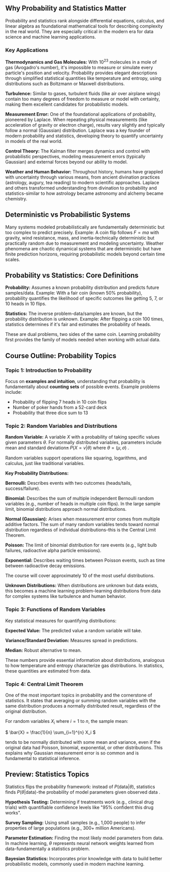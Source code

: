 ## Why Probability and Statistics Matter

Probability and statistics rank alongside differential equations, calculus, and linear algebra as foundational mathematical tools for describing complexity in the real world. They are especially critical in the modern era for data science and machine learning applications. 

### Key Applications

**Thermodynamics and Gas Molecules:** With $10^{23}$ molecules in a mole of gas (Avogadro's number), it's impossible to measure or simulate every particle's position and velocity. Probability provides elegant descriptions through simplified statistical quantities like temperature and entropy, using distributions such as Boltzmann or Maxwell distributions. 

**Turbulence:** Similar to gases, turbulent fluids (like air over airplane wings) contain too many degrees of freedom to measure or model with certainty, making them excellent candidates for probabilistic models. 

**Measurement Error:** One of the foundational applications of probability, pioneered by Laplace. When repeating physical measurements (like acceleration of gravity or electron charge), results vary slightly and typically follow a normal (Gaussian) distribution. Laplace was a key founder of modern probability and statistics, developing theory to quantify uncertainty in models of the real world. 

**Control Theory:** The Kalman filter merges dynamics and control with probabilistic perspectives, modeling measurement errors (typically Gaussian) and external forces beyond our ability to model. 

**Weather and Human Behavior:** Throughout history, humans have grappled with uncertainty through various means, from ancient divination practices (astrology, augury, tea reading) to modern scientific approaches. Laplace and others transformed understanding from divination to probability and statistics-similar to how astrology became astronomy and alchemy became chemistry. 

## Deterministic vs Probabilistic Systems

Many systems modeled probabilistically are fundamentally deterministic but too complex to predict precisely. Example: A coin flip follows $F = ma$ with gravity, wind resistance, mass, and inertia-technically deterministic but practically random due to measurement and modeling uncertainty. Weather phenomena are chaotic dynamical systems that are deterministic but have finite prediction horizons, requiring probabilistic models beyond certain time scales. 

## Probability vs Statistics: Core Definitions

**Probability:** Assumes a known probability distribution and predicts future samples/data. Example: With a fair coin (known 50% probability), probability quantifies the likelihood of specific outcomes like getting 5, 7, or 10 heads in 10 flips. 

**Statistics:** The inverse problem-data/samples are known, but the probability distribution is unknown. Example: After flipping a coin 100 times, statistics determines if it's fair and estimates the probability of heads. 

These are dual problems, two sides of the same coin. Learning probability first provides the family of models needed when working with actual data. 

## Course Outline: Probability Topics

### Topic 1: Introduction to Probability

Focus on **examples and intuition**, understanding that probability is fundamentally about **counting sets** of possible events. Example problems include: 
- Probability of flipping 7 heads in 10 coin flips
- Number of poker hands from a 52-card deck
- Probability that three dice sum to 13

### Topic 2: Random Variables and Distributions

**Random Variable:** A variable $X$ with a probability of taking specific values given parameters $\theta$. For normally distributed variables, parameters include mean and standard deviation:on: $P(X = v | \theta)$ where $\theta = (\mu, \sigma)$ .

Random variables support operations like squaring, logarithms, and calculus, just like traditional variables. 

**Key Probability Distributions:**

**Bernoulli:** Describes events with two outcomes (heads/tails, success/failure). 

**Binomial:** Describes the sum of multiple independent Bernoulli random variables (e.g., number of heads in multiple coin flips). In the large sample limit, binomial distributions approach normal distributions. 

**Normal (Gaussian):** Arises when measurement error comes from multiple additive factors. The sum of many random variables tends toward normal distribution regardless of individual distributions-this is the Central Limit Theorem. 

**Poisson:** The limit of binomial distribution for rare events (e.g., light bulb failures, radioactive alpha particle emissions). 

**Exponential:** Describes waiting times between Poisson events, such as time between radioactive decay emissions. 

The course will cover approximately 10 of the most useful distributions. 

**Unknown Distributions:** When distributions are unknown but data exists, this becomes a machine learning problem-learning distributions from data for complex systems like turbulence and human behavior. 

### Topic 3: Functions of Random Variables

Key statistical measures for quantifying distributions:

**Expected Value:** The predicted value a random variable will take. 

**Variance/Standard Deviation:** Measures spread in predictions. 

**Median:** Robust alternative to mean. 

These numbers provide essential information about distributions, analogous to how temperature and entropy characterize gas distributions. In statistics, these quantities are estimated from data. 

### Topic 4: Central Limit Theorem

One of the most important topics in probability and the cornerstone of statistics. It states that averaging or summing random variables with the same distribution produces a normally distributed result, regardless of the original distribution. 

For random variables $X_i$ where $i = 1$ to $n$, the sample mean:

$
\bar{X} = \frac{1}{n} \sum_{i=1}^{n} X_i
$

tends to be normally distributed with some mean and variance, even if the original data had Poisson, binomial, exponential, or other distributions. This explains why Gaussian measurement error is so common and is fundamental to statistical inference. 

## Preview: Statistics Topics

Statistics flips the probability framework: instead of $P(\text{data} | \theta)$, statistics finds $P(\theta | \text{data})$-the probability of model parameters given observed data .

**Hypothesis Testing:** Determining if treatments work (e.g., clinical drug trials) with quantifiable confidence levels like "95% confident this drug works". 

**Survey Sampling:** Using small samples (e.g., 1,000 people) to infer properties of large populations (e.g., 300+ million Americans). 

**Parameter Estimation:** Finding the most likely model parameters from data. In machine learning, $\theta$ represents neural network weights learned from data-fundamentally a statistics problem. 

**Bayesian Statistics:** Incorporates prior knowledge with data to build better probabilistic models, commonly used in modern machine learning. 
